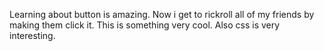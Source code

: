 Learning about button is amazing.
Now i get to rickroll all of my friends by making them click it.
This is something very cool.
Also css is very interesting.

